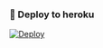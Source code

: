 ### 🚀 Deploy to heroku
[![Deploy](https://www.herokucdn.com/deploy/button.svg)](https://heroku.com/deploy?template=https://github.com/Ruslann21/RC-MUSIC)
